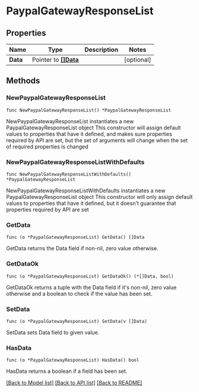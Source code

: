 # PaypalGatewayResponseList

## Properties

Name | Type | Description | Notes
------------ | ------------- | ------------- | -------------
**Data** | Pointer to [**[]Data**](Data.md) |  | [optional] 

## Methods

### NewPaypalGatewayResponseList

`func NewPaypalGatewayResponseList() *PaypalGatewayResponseList`

NewPaypalGatewayResponseList instantiates a new PaypalGatewayResponseList object
This constructor will assign default values to properties that have it defined,
and makes sure properties required by API are set, but the set of arguments
will change when the set of required properties is changed

### NewPaypalGatewayResponseListWithDefaults

`func NewPaypalGatewayResponseListWithDefaults() *PaypalGatewayResponseList`

NewPaypalGatewayResponseListWithDefaults instantiates a new PaypalGatewayResponseList object
This constructor will only assign default values to properties that have it defined,
but it doesn't guarantee that properties required by API are set

### GetData

`func (o *PaypalGatewayResponseList) GetData() []Data`

GetData returns the Data field if non-nil, zero value otherwise.

### GetDataOk

`func (o *PaypalGatewayResponseList) GetDataOk() (*[]Data, bool)`

GetDataOk returns a tuple with the Data field if it's non-nil, zero value otherwise
and a boolean to check if the value has been set.

### SetData

`func (o *PaypalGatewayResponseList) SetData(v []Data)`

SetData sets Data field to given value.

### HasData

`func (o *PaypalGatewayResponseList) HasData() bool`

HasData returns a boolean if a field has been set.


[[Back to Model list]](../README.md#documentation-for-models) [[Back to API list]](../README.md#documentation-for-api-endpoints) [[Back to README]](../README.md)


